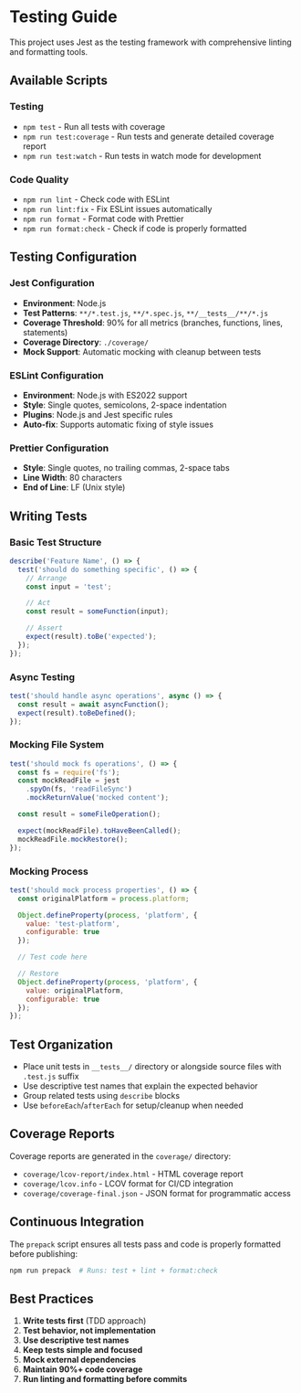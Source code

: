 # Testing Guide

This project uses Jest as the testing framework with comprehensive linting and formatting tools.

## Available Scripts

### Testing

- `npm test` - Run all tests with coverage
- `npm run test:coverage` - Run tests and generate detailed coverage report
- `npm run test:watch` - Run tests in watch mode for development

### Code Quality

- `npm run lint` - Check code with ESLint
- `npm run lint:fix` - Fix ESLint issues automatically
- `npm run format` - Format code with Prettier
- `npm run format:check` - Check if code is properly formatted

## Testing Configuration

### Jest Configuration

- **Environment**: Node.js
- **Test Patterns**: `**/*.test.js`, `**/*.spec.js`, `**/__tests__/**/*.js`
- **Coverage Threshold**: 90% for all metrics (branches, functions, lines, statements)
- **Coverage Directory**: `./coverage/`
- **Mock Support**: Automatic mocking with cleanup between tests

### ESLint Configuration

- **Environment**: Node.js with ES2022 support
- **Style**: Single quotes, semicolons, 2-space indentation
- **Plugins**: Node.js and Jest specific rules
- **Auto-fix**: Supports automatic fixing of style issues

### Prettier Configuration

- **Style**: Single quotes, no trailing commas, 2-space tabs
- **Line Width**: 80 characters
- **End of Line**: LF (Unix style)

## Writing Tests

### Basic Test Structure

```javascript
describe('Feature Name', () => {
  test('should do something specific', () => {
    // Arrange
    const input = 'test';

    // Act
    const result = someFunction(input);

    // Assert
    expect(result).toBe('expected');
  });
});
```

### Async Testing

```javascript
test('should handle async operations', async () => {
  const result = await asyncFunction();
  expect(result).toBeDefined();
});
```

### Mocking File System

```javascript
test('should mock fs operations', () => {
  const fs = require('fs');
  const mockReadFile = jest
    .spyOn(fs, 'readFileSync')
    .mockReturnValue('mocked content');

  const result = someFileOperation();

  expect(mockReadFile).toHaveBeenCalled();
  mockReadFile.mockRestore();
});
```

### Mocking Process

```javascript
test('should mock process properties', () => {
  const originalPlatform = process.platform;

  Object.defineProperty(process, 'platform', {
    value: 'test-platform',
    configurable: true
  });

  // Test code here

  // Restore
  Object.defineProperty(process, 'platform', {
    value: originalPlatform,
    configurable: true
  });
});
```

## Test Organization

- Place unit tests in `__tests__/` directory or alongside source files with `.test.js` suffix
- Use descriptive test names that explain the expected behavior
- Group related tests using `describe` blocks
- Use `beforeEach`/`afterEach` for setup/cleanup when needed

## Coverage Reports

Coverage reports are generated in the `coverage/` directory:

- `coverage/lcov-report/index.html` - HTML coverage report
- `coverage/lcov.info` - LCOV format for CI/CD integration
- `coverage/coverage-final.json` - JSON format for programmatic access

## Continuous Integration

The `prepack` script ensures all tests pass and code is properly formatted before publishing:

```bash
npm run prepack  # Runs: test + lint + format:check
```

## Best Practices

1. **Write tests first** (TDD approach)
2. **Test behavior, not implementation**
3. **Use descriptive test names**
4. **Keep tests simple and focused**
5. **Mock external dependencies**
6. **Maintain 90%+ code coverage**
7. **Run linting and formatting before commits**
